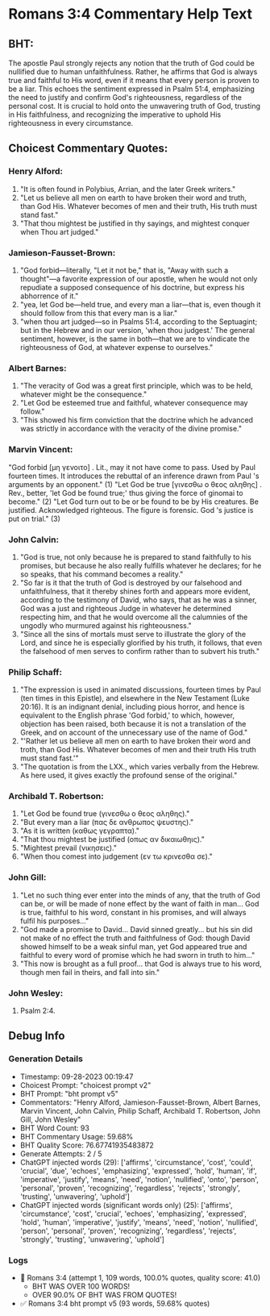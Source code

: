 # Romans 3:4 Commentary Help Text

## BHT:
The apostle Paul strongly rejects any notion that the truth of God could be nullified due to human unfaithfulness. Rather, he affirms that God is always true and faithful to His word, even if it means that every person is proven to be a liar. This echoes the sentiment expressed in Psalm 51:4, emphasizing the need to justify and confirm God's righteousness, regardless of the personal cost. It is crucial to hold onto the unwavering truth of God, trusting in His faithfulness, and recognizing the imperative to uphold His righteousness in every circumstance.

## Choicest Commentary Quotes:
### Henry Alford:
1. "It is often found in Polybius, Arrian, and the later Greek writers."
2. "Let us believe all men on earth to have broken their word and truth, than God His. Whatever becomes of men and their truth, His truth must stand fast."
3. "That thou mightest be justified in thy sayings, and mightest conquer when Thou art judged."

### Jamieson-Fausset-Brown:
1. "God forbid—literally, "Let it not be," that is, "Away with such a thought"—a favorite expression of our apostle, when he would not only repudiate a supposed consequence of his doctrine, but express his abhorrence of it."
2. "yea, let God be—held true, and every man a liar—that is, even though it should follow from this that every man is a liar."
3. "when thou art judged—so in Psalms 51:4, according to the Septuagint; but in the Hebrew and in our version, 'when thou judgest.' The general sentiment, however, is the same in both—that we are to vindicate the righteousness of God, at whatever expense to ourselves."

### Albert Barnes:
1. "The veracity of God was a great first principle, which was to be held, whatever might be the consequence."
2. "Let God be esteemed true and faithful, whatever consequence may follow."
3. "This showed his firm conviction that the doctrine which he advanced was strictly in accordance with the veracity of the divine promise."

### Marvin Vincent:
"God forbid [μη γενοιτο] . Lit., may it not have come to pass. Used by Paul fourteen times. It introduces the rebuttal of an inference drawn from Paul 's arguments by an opponent." (1)
"Let God be true [γινεσθω ο θεος αληθης] . Rev., better, 'let God be found true;' thus giving the force of ginomai to become." (2)
"Let God turn out to be or be found to be by His creatures. Be justified. Acknowledged righteous. The figure is forensic. God 's justice is put on trial." (3)

### John Calvin:
1. "God is true, not only because he is prepared to stand faithfully to his promises, but because he also really fulfills whatever he declares; for he so speaks, that his command becomes a reality."
2. "So far is it that the truth of God is destroyed by our falsehood and unfaithfulness, that it thereby shines forth and appears more evident, according to the testimony of David, who says, that as he was a sinner, God was a just and righteous Judge in whatever he determined respecting him, and that he would overcome all the calumnies of the ungodly who murmured against his righteousness."
3. "Since all the sins of mortals must serve to illustrate the glory of the Lord, and since he is especially glorified by his truth, it follows, that even the falsehood of men serves to confirm rather than to subvert his truth."

### Philip Schaff:
1. "The expression is used in animated discussions, fourteen times by Paul (ten times in this Epistle), and elsewhere in the New Testament (Luke 20:16). It is an indignant denial, including pious horror, and hence is equivalent to the English phrase 'God forbid,' to which, however, objection has been raised, both because it is not a translation of the Greek, and on account of the unnecessary use of the name of God."
2. "'Rather let us believe all men on earth to have broken their word and troth, than God His. Whatever becomes of men and their truth His truth must stand fast.'"
3. "The quotation is from the LXX., which varies verbally from the Hebrew. As here used, it gives exactly the profound sense of the original."

### Archibald T. Robertson:
1. "Let God be found true (γινεσθω ο θεος αληθης)."
2. "But every man a liar (πας δε ανθρωπος ψευστης)."
3. "As it is written (καθως γεγραπτα)."
4. "That thou mightest be justified (οπως αν δικαιωθηις)."
5. "Mightest prevail (νικησεις)."
6. "When thou comest into judgement (εν τω κρινεσθα σε)."

### John Gill:
1. "Let no such thing ever enter into the minds of any, that the truth of God can be, or will be made of none effect by the want of faith in man... God is true, faithful to his word, constant in his promises, and will always fulfil his purposes..." 
2. "God made a promise to David... David sinned greatly... but his sin did not make of no effect the truth and faithfulness of God: though David showed himself to be a weak sinful man, yet God appeared true and faithful to every word of promise which he had sworn in truth to him..."
3. "This now is brought as a full proof... that God is always true to his word, though men fail in theirs, and fall into sin."

### John Wesley:
1.  Psalm 2:4.


## Debug Info
### Generation Details
- Timestamp: 09-28-2023 00:19:47
- Choicest Prompt: "choicest prompt v2"
- BHT Prompt: "bht prompt v5"
- Commentators: "Henry Alford, Jamieson-Fausset-Brown, Albert Barnes, Marvin Vincent, John Calvin, Philip Schaff, Archibald T. Robertson, John Gill, John Wesley"
- BHT Word Count: 93
- BHT Commentary Usage: 59.68%
- BHT Quality Score: 76.67741935483872
- Generate Attempts: 2 / 5
- ChatGPT injected words (29):
	['affirms', 'circumstance', 'cost', 'could', 'crucial', 'due', 'echoes', 'emphasizing', 'expressed', 'hold', 'human', 'if', 'imperative', 'justify', 'means', 'need', 'notion', 'nullified', 'onto', 'person', 'personal', 'proven', 'recognizing', 'regardless', 'rejects', 'strongly', 'trusting', 'unwavering', 'uphold']
- ChatGPT injected words (significant words only) (25):
	['affirms', 'circumstance', 'cost', 'crucial', 'echoes', 'emphasizing', 'expressed', 'hold', 'human', 'imperative', 'justify', 'means', 'need', 'notion', 'nullified', 'person', 'personal', 'proven', 'recognizing', 'regardless', 'rejects', 'strongly', 'trusting', 'unwavering', 'uphold']

### Logs
- 🔄 Romans 3:4 (attempt 1, 109 words, 100.0% quotes, quality score: 41.0) 
	- BHT WAS OVER 100 WORDS! 
	- OVER 90.0% OF BHT WAS FROM QUOTES!
- ✅ Romans 3:4 bht prompt v5 (93 words, 59.68% quotes)